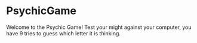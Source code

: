 # PsychicGame

Welcome to the Psychic Game! Test your might against your computer, you have 9 tries to guess which letter it is thinking.